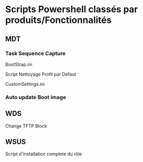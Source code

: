 # Scripts Powershell classés par produits/Fonctionnalités

## MDT

### Task Sequence Capture
BootStrap.ini

Script Nettoyage Profil par Défaut

CustomSettings.ini

### Auto update Boot image

## WDS
Change TFTP Block

## WSUS

Script d'installation complete du rôle